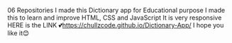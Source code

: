 06 Repositories I made this Dictionary app for Educational purpose 
I made this to learn and improve HTML, CSS and JavaScript 
It is very responsive 
 HERE is the LINK 💕https://chullzcode.github.io/Dictionary-App/ I hope you like it😊
